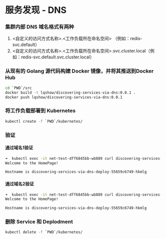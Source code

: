 # 服务发现 - DNS

### 集群内部 DNS 域名格式有两种

1. <自定义的访问方式名称>.<工作负载所在命名空间> （例如：redis-svc.default）
2. <自定义的访问方式名称>.<工作负载所在命名空间>.svc.cluster.local（例如：redis-svc.default.svc.cluster.local）

### 从现有的 Golang 源代码构建 Docker 镜像，并将其推送到Docker Hub

```bash
cd `PWD`/src
docker build -t lqshow/discovering-services-via-dns:0.0.1 .
docker push lqshow/discovering-services-via-dns:0.0.1
```

### 将工作负载部署到 Kubernetes
```bash
kubectl create -f `PWD`/kubernetes/
```

### 验证
#### 通过域名1验证
```bash
➜  kubectl exec -it net-test-dff6845bb-wb889 curl discovering-services-via-dns-svc.default:3000
Welcome to the HomePage!

Hostname is discovering-services-via-dns-deploy-55659c6749-hkmlg
```
#### 通过域名2验证
```bash
➜  kubectl exec -it net-test-dff6845bb-wb889 curl discovering-services-via-dns-svc.default.svc.cluster.local:3000
Welcome to the HomePage!

Hostname is discovering-services-via-dns-deploy-55659c6749-hkmlg
```

### 删除 Service 和 Deplodment
```bash
kubectl delete -f `PWD`/kubernetes/
```
